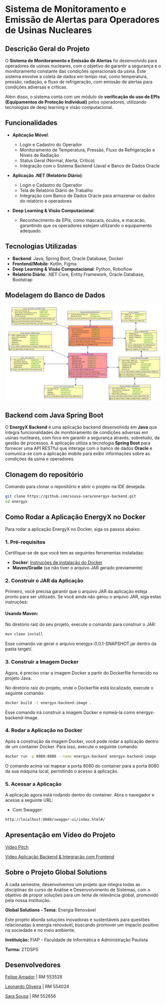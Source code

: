 # Sistema de Monitoramento e Emissão de Alertas para Operadores de Usinas Nucleares

## Descrição Geral do Projeto

O **Sistema de Monitoramento e Emissão de Alertas** foi desenvolvido para operadores de usinas nucleares, com o objetivo de garantir a segurança e o monitoramento constante das condições operacionais da usina. Este sistema envolve a coleta de dados em tempo real, como temperatura, pressão, radiação, e fluxo de refrigeração, com emissão de alertas para condições adversas e críticas. 

Além disso, o sistema conta com um módulo de **verificação do uso de EPIs (Equipamentos de Proteção Individual)** pelos operadores, utilizando tecnologias de deep learning e visão computacional.

## Funcionalidades

- **Aplicação Móvel**:
    - Login e Cadastro do Operador
    - Monitoramento de Temperatura, Pressão, Fluxo de Refrigeração e Níveis de Radiação
    - Status Geral (Normal, Alerta, Crítico)
    - Integração com o Sistema Backend (Java) e Banco de Dados Oracle

- **Aplicação .NET (Relatório Diário)**:
    - Login e Cadastro do Operador
    - Tela de Relatório Diário de Trabalho
    - Integração com Banco de Dados Oracle para armazenar os dados do relatório e operadores

- **Deep Learning & Visão Computacional**:
    - Reconhecimento de EPIs, como máscara, óculos, e macacão, garantindo que os operadores estejam utilizando o equipamento adequado.

## Tecnologias Utilizadas

- **Backend**: Java, Spring Boot, Oracle Database, Docker
- **Frontend/Mobile**: Kotlin, Figma
- **Deep Learning & Visão Computacional**: Python, Roboflow
- **Relatório Diário**: .NET Core, Entity Framework, Oracle Database, Bootstrap

## Modelagem do Banco de Dados
![Modelagem](images-readme/modelagem-bd.jpeg)

## Backend com Java Spring Boot
O **EnergyX Backend** é uma aplicação backend desenvolvida em **Java** que integra funcionalidades de monitoramento de condições adversas em usinas nucleares, com foco em garantir a segurança através, sobretudo, da gestão de processos. A aplicação utiliza a tecnologia **Spring Boot** para fornecer uma API RESTful que interage com o banco de dados **Oracle** e comunica-se com a aplicação mobile para exibir informações sobre as condições da usina e operadores.

## Clonagem do repositório

Comando para clonar o repositório e abrir o projeto na IDE desejada:
   ```bash
   git clone https://github.com/sousa-sara/energyx-backend.git
   cd energyx
  ```

## Como Rodar a Aplicação EnergyX no Docker

Para rodar a aplicação EnergyX no Docker, siga os passos abaixo:

### 1. **Pré-requisitos**
Certifique-se de que você tem as seguintes ferramentas instaladas:

- **Docker**: [Instruções de instalação do Docker](https://docs.docker.com/get-docker/)
- **Maven/Gradle** (se não tiver o arquivo JAR gerado previamente)

### 2. **Construir o JAR da Aplicação**
Primeiro, você precisa garantir que o arquivo JAR da aplicação esteja pronto para ser utilizado. Se você ainda não gerou o arquivo JAR, siga estas instruções:

#### Usando Maven:
No diretório raiz do seu projeto, execute o comando para construir o JAR:

```bash
mvn clean install
```

Esse comando vai gerar o arquivo energyx-0.0.1-SNAPSHOT.jar dentro da pasta target/.


### 3. Construir a Imagem Docker
Agora, é preciso criar a imagem Docker a partir do Dockerfile fornecido no projeto Java.

No diretório raiz do projeto, onde o Dockerfile está localizado, execute o seguinte comando:

```bash
docker build -t energyx-backend-image .
```

Esse comando irá construir a imagem Docker e nomeá-la como energyx-backend-image.

### 4. Rodar a Aplicação no Docker
Após a construção da imagem Docker, você pode rodar a aplicação dentro de um container Docker. Para isso, execute o seguinte comando:

```bash
docker run -p 8080:8080 --name energyx-backend energyx-backend-image
```

O comando acima vai mapear a porta 8080 do container para a porta 8080 da sua máquina local, permitindo o acesso à aplicação.

### 5. Acessar a Aplicação
A aplicação agora está rodando dentro do container. Abra o navegador e acesse a seguinte URL:

- Com Swagger:
```bash
http://localhost:8080/swagger-ui/index.html#/
```

## Apresentação em Vídeo do Projeto

[Vídeo Pitch](https://youtu.be/4Arsd4bjMcM)

[Vídeo Aplicação Backend & Integração com Frontend](https://www.youtube.com/watch?v=JWLqkCQ3YvE)

## Sobre o Projeto Global Solutions
A cada semestre, desenvolvemos um projeto que integra todas as disciplinas do curso de Análise e Desenvolvimento de Sistemas, com o objetivo de propor soluções para um tema de relevância global, promovido pela nossa instituição.

**Global Solutions - Tema:** Energia Renovável

Este projeto aborda soluções inovadoras e sustentáveis para questões relacionadas à energia renovável, buscando promover um impacto positivo na sociedade e no meio ambiente.

**Instituição:** FIAP - Faculdade de Informática e Administração Paulista

**Turma:** 2TDSPS

## Desenvolvedores

[Felipe Amador](https://github.com/felipetosma) | RM 553528

[Leonardo Oliveira](https://github.com/leooli-321) | RM 554024

[Sara Sousa](https://github.com/sousa-sara) | RM 552656
